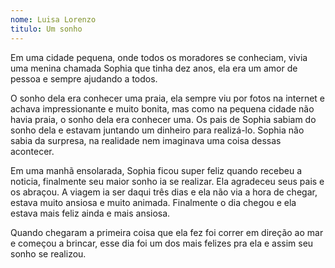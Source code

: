```yaml
---
nome: Luisa Lorenzo
titulo: Um sonho
---
```


Em uma cidade pequena, onde todos os moradores se conheciam, vivia uma menina chamada Sophia que tinha dez anos, ela era um amor de pessoa e sempre ajudando a todos.

O sonho dela era conhecer uma praia, ela sempre viu por fotos na internet e achava impressionante e muito bonita, mas como na pequena cidade não havia praia, o sonho dela era conhecer uma. Os pais de Sophia sabiam do sonho dela e estavam juntando um dinheiro para realizá-lo. Sophia não sabia da surpresa, na realidade nem imaginava uma coisa dessas acontecer.

Em uma manhã ensolarada, Sophia ficou super feliz quando recebeu a noticia, finalmente seu maior sonho ia se realizar. Ela agradeceu seus pais e os abraçou. A viagem ia ser daqui três dias e ela não via a hora de chegar, estava muito ansiosa e muito animada. Finalmente o dia chegou e ela estava mais feliz ainda e mais ansiosa.

Quando chegaram a primeira coisa que ela fez foi correr em direção ao mar e começou a brincar, esse dia foi um dos mais felizes pra ela e assim seu sonho se realizou.

